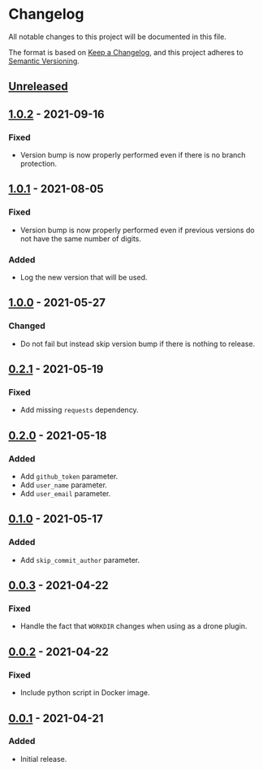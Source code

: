# Changelog
All notable changes to this project will be documented in this file.

The format is based on [Keep a Changelog](https://keepachangelog.com/en/1.1.0/),
and this project adheres to [Semantic Versioning](https://semver.org/spec/v2.0.0.html).

## [Unreleased]

## [1.0.2] - 2021-09-16
### Fixed
- Version bump is now properly performed even if there is no branch protection.

## [1.0.1] - 2021-08-05
### Fixed
- Version bump is now properly performed even if previous versions do not have the same number of digits.

### Added
- Log the new version that will be used.

## [1.0.0] - 2021-05-27
### Changed
- Do not fail but instead skip version bump if there is nothing to release.

## [0.2.1] - 2021-05-19
### Fixed
- Add missing `requests` dependency.

## [0.2.0] - 2021-05-18
### Added
- Add `github_token` parameter.
- Add `user_name` parameter.
- Add `user_email` parameter.

## [0.1.0] - 2021-05-17
### Added
- Add `skip_commit_author` parameter.

## [0.0.3] - 2021-04-22
### Fixed
- Handle the fact that `WORKDIR` changes when using as a drone plugin.

## [0.0.2] - 2021-04-22
### Fixed
- Include python script in Docker image.

## [0.0.1] - 2021-04-21
### Added
- Initial release.

[Unreleased]: https://github.com/ets-infra/drone-bump-version/compare/1.0.2...master
[1.0.2]: https://github.com/ets-infra/drone-bump-version/compare/1.0.1...1.0.2
[1.0.1]: https://github.com/ets-infra/drone-bump-version/compare/1.0.0...1.0.1
[1.0.0]: https://github.com/ets-infra/drone-bump-version/compare/0.2.1...1.0.0
[0.2.1]: https://github.com/ets-infra/drone-bump-version/compare/0.2.0...0.2.1
[0.2.0]: https://github.com/ets-infra/drone-bump-version/compare/0.1.0...0.2.0
[0.1.0]: https://github.com/ets-infra/drone-bump-version/compare/0.0.3...0.1.0
[0.0.3]: https://github.com/ets-infra/drone-bump-version/compare/0.0.2...0.0.3
[0.0.2]: https://github.com/ets-infra/drone-bump-version/compare/0.0.1...0.0.2
[0.0.1]: https://github.com/ets-infra/drone-bump-version/releases/tag/0.0.1
